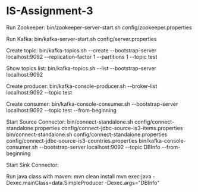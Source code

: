 # IS-Assignment-3

Run Zookeeper:
bin/zookeeper-server-start.sh config/zookeeper.properties

Run Kafka:
bin/kafka-server-start.sh config/server.properties

Create topic:
bin/kafka-topics.sh --create --bootstrap-server localhost:9092 --replication-factor 1 --partitions 1 --topic test

Show topics list:
bin/kafka-topics.sh --list --bootstrap-server localhost:9092

Create producer:
bin/kafka-console-producer.sh --broker-list localhost:9092 --topic test

Create consumer:
bin/kafka-console-consumer.sh --bootstrap-server localhost:9092 --topic test --from-beginning

Start Source Connector:
bin/connect-standalone.sh config/connect-standalone.properties config/connect-jdbc-source-is3-items.properties
bin/connect-standalone.sh config/connect-standalone.properties config/connect-jdbc-source-is3-countries.properties
bin/kafka-console-consumer.sh --bootstrap-server localhost:9092 --topic DBInfo --from-beginning

Start Sink Connector:





Run java class with maven:
mvn clean install
mvn exec:java -Dexec.mainClass=data.SimpleProducer -Dexec.args="DBInfo"